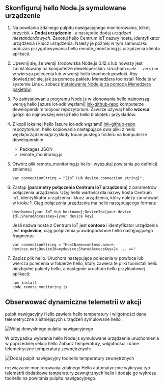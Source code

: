 ## <a name="configure-hello-nodejs-simulated-device"></a>Skonfiguruj hello Node.js symulowane urządzenie
1. Na powitania zdalnego pulpitu nawigacyjnego monitorowania, kliknij przycisk **+ Dodaj urządzenie** , a następnie dodaj *urządzeń niestandardowych*. Zanotuj hello Centrum IoT nazwy hosta, identyfikator urządzenia i klucz urządzenia. Należy je później w tym samouczku podczas przygotowywania hello remote_monitoring.js urządzenia klienta aplikacji.
2. Upewnij się, że wersji środowiska Node.js 0.12.x lub nowszy jest zainstalowany na komputerze deweloperskim. Uruchom `node --version` w wierszu polecenia lub w wersji hello toocheck powłoki. Aby dowiedzieć się, jak za pomocą pakietu Menedżera tooinstall Node.js w systemie Linux, zobacz [instalowanie Node.js za pomocą Menedżera pakietów][node-linux].
3. Po zainstalowaniu programu Node.js w klonowania hello najnowszą wersję hello [azure iot-sdk węzłami] [ lnk-github-repo] komputerze deweloperskim tooyour repozytorium. Zawsze używaj hello **wzorca** gałęzi do najnowszej wersji hello hello bibliotek i przykładów.
4. Z kopii lokalnej hello [azure iot-sdk węzłami] [ lnk-github-repo] repozytorium, hello kopiowania następujące dwa pliki z hello węzła/urządzenia/przykłady tooan pustego folderu na komputerze deweloperskim:
   
   * Packages.JSON
   * remote_monitoring.js
5. Otwórz plik remote_monitoring.js hello i wyszukaj powitania po definicji zmiennej:
   
    ```
    var connectionString = "[IoT Hub device connection string]";
    ```
6. Zastąp **[parametry połączenia Centrum IoT urządzenia]** z parametrów połączenia urządzenia. Użyj hello wartości dla nazwy hosta Centrum IoT, identyfikator urządzenia i klucz urządzenia, który należy zanotować w kroku 1. Ciąg połączenia urządzenia ma hello następującego formatu:
   
    ```
    HostName={your IoT Hub hostname};DeviceId={your device id};SharedAccessKey={your device key}
    ```
   
    Jeśli nazwa hosta z Centrum IoT jest **contoso** i identyfikator urządzenia jest **mydevice**, ciąg połączenia prawdopodobnie hello następującego fragmentu:
   
    ```
    var connectionString = "HostName=contoso.azure-devices.net;DeviceId=mydevice;SharedAccessKey=2s ... =="
    ```
7. Zapisz plik hello. Uruchom następujące polecenia w powłoce lub wiersza polecenia w folderze hello, który zawiera te pliki tooinstall hello niezbędne pakiety hello, a następnie uruchom hello przykładowej aplikacji:
   
    ```
    npm install
    node remote_monitoring.js
    ```

## <a name="observe-dynamic-telemetry-in-action"></a>Obserwować dynamiczne telemetrii w akcji
pulpit nawigacyjny Hello zawiera hello temperatury i wilgotności dane telemetryczne z istniejących urządzeń symulowane hello:

![Witaj domyślnego pulpitu nawigacyjnego][image1]

W przypadku wybrania hello Node.js symulowane urządzenie uruchomienia w poprzedniej sekcji hello Zobacz temperatury, wilgotności i dane telemetryczne temperatury zewnętrznych:

![Dodaj pulpit nawigacyjny toohello temperatury zewnętrznych][image2]

rozwiązanie monitorowania zdalnego Hello automatycznie wykrywa typ telemetrii dodatkowe temperatury zewnętrznych hello i dodaje go wykresu toohello na powitania pulpitu nawigacyjnego.

[node-linux]: https://github.com/nodejs/node-v0.x-archive/wiki/Installing-Node.js-via-package-manager
[lnk-github-repo]: https://github.com/Azure/azure-iot-sdk-node
[image1]: media/iot-suite-send-external-temperature/image1.png
[image2]: media/iot-suite-send-external-temperature/image2.png